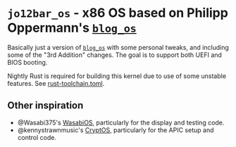 # `jo12bar_os` - x86 OS based on Philipp Oppermann's [`blog_os`][blog_os_link]

Basically just a version of [`blog_os`][blog_os_link] with some personal tweaks, and including some of the "3rd Addition" changes. The goal is to support both UEFI and BIOS booting.

[blog_os_link]: https://os.phil-opp.com/

Nightly Rust is required for building this kernel due to use of some unstable features. See [rust-toolchain.toml](./rust-toolchain.toml).

## Other inspiration
- @Wasabi375's [WasabiOS](https://github.com/Wasabi375/WasabiOS), particularly for the display and testing code.
- @kennystrawnmusic's [CryptOS](https://github.com/kennystrawnmusic/cryptos), particularly for the APIC setup and control code.
